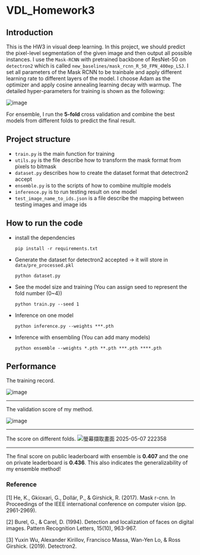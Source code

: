 # VDL_Homework3
## Introduction
This is the HW3 in visual deep learning. In this project, we should predict the pixel-level segmentation of the given image and then output all possible instances. I use the `Mask-RCNN` with pretrained backbone of ResNet-50 on `detectron2` which is called `new_baselines/mask_rcnn_R_50_FPN_400ep_LSJ`. I set all parameters of the Mask RCNN to be trainbale and apply different learning rate to different layers of the model. I choose Adam as the optimizer and apply cosine annealing learning decay with warmup. The detailed hyper-parameters for training is shown as the following:

![image](https://github.com/user-attachments/assets/a3772d52-6a1d-4215-a4fe-c607a5e6e8fa)

For ensemble, I run the **5-fold** cross validation and combine the best models from different folds to predict the final result.


## Project structure
- `train.py` is the main function for training
- `utils.py` is the file describe how to transform the mask format from pixels to bitmask
- `dataset.py` describes how to create the dataset format that detectron2 accept
- `ensemble.py` is to the scripts of how to combine multiple models
- `inference.py` is to run testing result on one model
- `test_image_name_to_ids.json` is a file describe the mapping between testing images and image ids 

## How to run the code
- install the dependencies
  ```
  pip install -r requirements.txt
  ```
- Generate the dataset for detectron2 accepted -> it will store in `data/pre_processed.pkl`
  ```
  python dataset.py
  ```
- See the model size and training (You can assign seed to represent the fold number (0~4))
  ```
  python train.py --seed 1
  ```
- Inference on one model
  ```
  python inference.py --weights ***.pth
  ```
- Inference with ensembling (You can add many models) 
  ```
  python ensemble --weights *.pth **.pth ***.pth ****.pth
  ```

## Performance

The training record.

![image](https://github.com/user-attachments/assets/f4716e2f-1d53-425a-96b6-358b7aa1a9ee)


<hr>

The validation score of my method.

![image](https://github.com/user-attachments/assets/58c95972-22f4-4d6d-aa6b-6f1d9b6adb58)


<hr>

The score on different folds.
![螢幕擷取畫面 2025-05-07 222358](https://github.com/user-attachments/assets/1f71e59b-03d2-4ef0-83d1-27a11c4ffed6)


<hr>

The final score on public leaderboard with ensemble is **0.407** and the one on private leaderboard is **0.436**. This also indicates the generalizability of my ensemble method!


### Reference
[1] He, K., Gkioxari, G., Dollár, P., & Girshick, R. (2017). Mask r-cnn. In Proceedings of the 
IEEE international conference on computer vision (pp. 2961-2969). 

[2] Burel, G., & Carel, D. (1994). Detection and localization of faces on digital images. Pattern 
Recognition Letters, 15(10), 963-967. 

[3] Yuxin Wu, Alexander Kirillov, Francisco Massa, Wan-Yen Lo, & Ross Girshick. (2019). 
Detectron2. 
